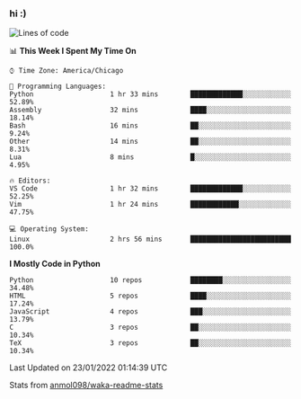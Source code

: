 ### hi :)

<!--START_SECTION:waka-->
![Lines of code](https://img.shields.io/badge/From%20Hello%20World%20I%27ve%20Written-489%20Thousand%20lines%20of%20code-blue)

📊 **This Week I Spent My Time On** 

```text
⌚︎ Time Zone: America/Chicago

💬 Programming Languages: 
Python                   1 hr 33 mins        █████████████░░░░░░░░░░░░   52.89% 
Assembly                 32 mins             ████░░░░░░░░░░░░░░░░░░░░░   18.14% 
Bash                     16 mins             ██░░░░░░░░░░░░░░░░░░░░░░░   9.24% 
Other                    14 mins             ██░░░░░░░░░░░░░░░░░░░░░░░   8.31% 
Lua                      8 mins              █░░░░░░░░░░░░░░░░░░░░░░░░   4.95%

🔥 Editors: 
VS Code                  1 hr 32 mins        █████████████░░░░░░░░░░░░   52.25% 
Vim                      1 hr 24 mins        ████████████░░░░░░░░░░░░░   47.75%

💻 Operating System: 
Linux                    2 hrs 56 mins       █████████████████████████   100.0%

```

**I Mostly Code in Python** 

```text
Python                   10 repos            ████████░░░░░░░░░░░░░░░░░   34.48% 
HTML                     5 repos             ████░░░░░░░░░░░░░░░░░░░░░   17.24% 
JavaScript               4 repos             ███░░░░░░░░░░░░░░░░░░░░░░   13.79% 
C                        3 repos             ██░░░░░░░░░░░░░░░░░░░░░░░   10.34% 
TeX                      3 repos             ██░░░░░░░░░░░░░░░░░░░░░░░   10.34%

```



 Last Updated on 23/01/2022 01:14:39 UTC
<!--END_SECTION:waka-->

Stats from [anmol098/waka-readme-stats](https://github.com/anmol098/waka-readme-stats)